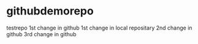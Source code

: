 # githubdemorepo
testrepo
1st change in github
1st change in local repositary
2nd change in github
3rd change in github
